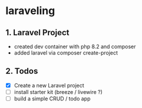 # laraveling

## 1. Laravel Project

- created dev container with php 8.2 and composer
- added laravel via composer create-project

## 2. Todos
- [x] Create a new Laravel project
- [ ] install starter kit (breeze / livewire ?)
- [ ] build a simple CRUD / todo app